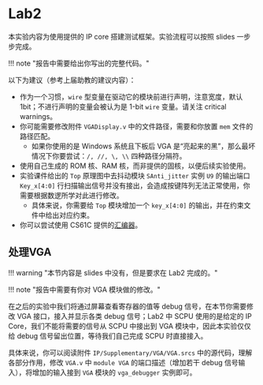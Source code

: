 # Lab2

本实验内容为使用提供的 IP core 搭建测试框架。实验流程可以按照 slides 一步步完成。

!!! note "报告中需要给出你写出的完整代码。"

以下为建议（参考上届助教的建议内容）：

* 作为一个习惯，`wire` 型变量在驱动它的模块前进行声明，注意宽度，默认 1bit；不进行声明的变量会被认为是 1-bit `wire` 变量。请关注 critical warnings。
* 你可能需要修改附件 `VGADisplay.v` 中的文件路径，需要和你放置 `mem` 文件的路径匹配。
    * 如果你使用的是 Windows 系统且下板后 VGA 是“亮起来的黑”，那么最坏情况下你要尝试：`/, //, \, \\` 四种路径分隔符。
* 使用自己生成的 ROM 核、RAM 核，而非提供的固核，以便后续实验使用。
* 实验课件给出的 `Top` 原理图中去抖动模块 `SAnti_jitter` 实例 `U9` 的输出端口 `Key_x[4:0]` 行扫描输出信号并没有接出，会造成按键阵列无法正常使用，你需要根据数逻所学对此进行修改。
    * 具体来说，你需要给 `Top` 模块增加一个 `key_x[4:0]` 的输出，并在约束文件中给出对应约束。
* 你可以尝试使用 CS61C 提供的[汇编器](http://venus.cs61c.org/)。

## 处理VGA

!!! warning "本节内容是 slides 中没有，但是要求在 Lab2 完成的。"

!!! note "报告中需要有你对 VGA 模块做的修改。"

在之后的实验中我们将通过屏幕查看寄存器的值等 debug 信号，在本节你需要修改 VGA 接口，接入并显示各类 debug 信号；Lab2 中 SCPU 使用的是给定的 IP Core，我们不能将需要的信号从 SCPU 中接出到 VGA 模块中，因此本实验仅仅给 debug 信号留出位置，等待我们自己完成 SCPU 时直接接入。

具体来说，你可以阅读附件 `IP/Supplementary/VGA/VGA.srcs` 中的源代码，理解各部分作用，修改 `VGA.v` 中 `module VGA` 的端口描述（增加若干 debug 信号输入），将增加的输入接到 `VGA` 模块的 `vga_debugger` 实例即可。
